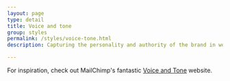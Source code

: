 ```yaml
---
layout: page
type: detail
title: Voice and tone
group: styles
permalink: /styles/voice-tone.html
description: Capturing the personality and authority of the brand in words

---
```


For inspiration, check out MailChimp's fantastic [Voice and Tone](http://voiceandtone.com/) website.
